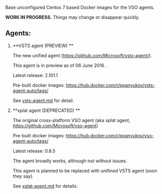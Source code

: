 Base unconfigured Centos 7 based Docker images for the VSO agents.


**WORK IN PROGRESS.** Things may change or disappear quickly.


## Agents:


1. **VSTS agent (PREVIEW) **

    The new unified agent (https://github.com/Microsoft/vsts-agent/).

    This agent is in preview as of 06 June 2016 .

    Latest release: 2.101.1

    Pre-built docker images: https://hub.docker.com/r/ppanyukov/vsts-agent-auto/tags/

    See [vsts-agent.md](https://github.com/ppanyukov/vso-agent-docker/blob/master/vsts-agent.md) for detail.



2. **xplat agent (DEPRECATED) **

    The original cross-platform VSO agent (aka xplat agent, https://github.com/Microsoft/vso-agent)

    Pre-built docker images: https://hub.docker.com/r/ppanyukov/vso-agent-auto/tags/

    Latest release: 0.6.5

    The agent broadly works, although not without issues.

    This agent is planned to be replaced with unifined VSTS agent (soon they say).

    See [xplat-agent.md](https://github.com/ppanyukov/vso-agent-docker/blob/master/xplat-agent.md) for details.


